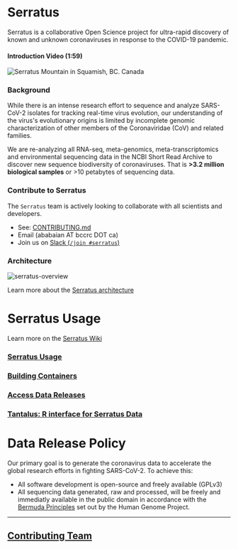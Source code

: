 # Serratus

Serratus is a collaborative Open Science project for ultra-rapid discovery of known and unknown coronaviruses in response to the COVID-19 pandemic.

#### Introduction Video (1:59)
![Serratus Mountain in Squamish, BC. Canada](https://github.com/ababaian/serratus/wiki/img/splash_play.png)

### Background
While there is an intense research effort to sequence and analyze SARS-CoV-2 isolates for tracking real-time virus evolution, our understanding of the virus's evolutionary origins is limited by incomplete genomic characterization of other members of the Coronaviridae (CoV) and related families.

We are re-analyzing all RNA-seq, meta-genomics, meta-transcriptomics and environmental sequencing data in the NCBI Short Read Archive to discover new sequence biodiversity of coronaviruses. That is **>3.2 million biological samples** or >10 petabytes of sequencing data.

### Contribute to Serratus
The `Serratus` team is actively looking to collaborate with all scientists and developers.

- See: [CONTRIBUTING.md](CONTRIBUTING.md)
- Email (ababaian AT bccrc DOT ca)
- Join us on  [Slack (`/join #serratus`)](https://join.slack.com/t/hackseq-rna/shared_invite/zt-ewlzh9qf-SiNkxvvTJflcutFN0h5jIQ)

### Architecture
![serratus-overview](https://github.com/ababaian/serratus/wiki/img/serratus_overview.png)

Learn more about the [Serratus architecture](https://github.com/ababaian/serratus/wiki/Architecture-and-Pipeline)

# Serratus Usage
Learn more on the [Serratus Wiki](https://github.com/ababaian/serratus/wiki/)


### [Serratus Usage](https://github.com/ababaian/serratus/wiki/Running-Serratus)

### [Building Containers](https://github.com/ababaian/serratus/wiki/Containers)

### [Access Data Releases](https://github.com/ababaian/serratus/wiki/Access-Data-Release) 

### [Tantalus: R interface for Serratus Data](https://github.com/serratus-bio/tantalus)

# Data Release Policy
Our primary goal is to generate the coronavirus data to accelerate the global research efforts in fighting SARS-CoV-2. To achieve this:
- All software development is open-source and freely available (GPLv3)
- All sequencing data generated, raw and processed, will be freely and immediatly available in the public domain in accordance with the [Bermuda Principles](https://en.wikipedia.org/wiki/Bermuda_Principles) set out by the Human Genome Project.

---

## [Contributing Team](CONTRIBUTORS.md)
